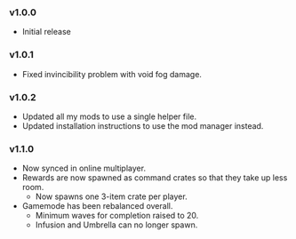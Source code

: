 ### v1.0.0
* Initial release

### v1.0.1
* Fixed invincibility problem with void fog damage.

### v1.0.2
* Updated all my mods to use a single helper file.
* Updated installation instructions to use the mod manager instead.

### v1.1.0
* Now synced in online multiplayer.
* Rewards are now spawned as command crates so that they take up less room.
    * Now spawns one 3-item crate per player.
* Gamemode has been rebalanced overall.
    * Minimum waves for completion raised to 20.
    * Infusion and Umbrella can no longer spawn.